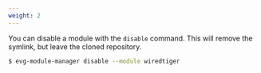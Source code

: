 ```yaml
---
weight: 2
---
```

You can disable a module with the `disable` command. This will remove the symlink, but leave
the cloned repository.

```bash
$ evg-module-manager disable --module wiredtiger
```
